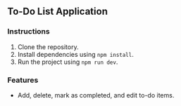 ## To-Do List Application

### Instructions

1. Clone the repository.
2. Install dependencies using `npm install`.
3. Run the project using `npm run dev`.

### Features

- Add, delete, mark as completed, and edit to-do items.

